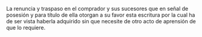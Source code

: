 La renuncia y traspaso en el comprador y sus sucesores que en señal de posesión y para título de ella otorgan a su favor esta escritura por la cual ha de ser vista haberla adquirido sin que necesite de otro acto de aprensión de que lo requiere.